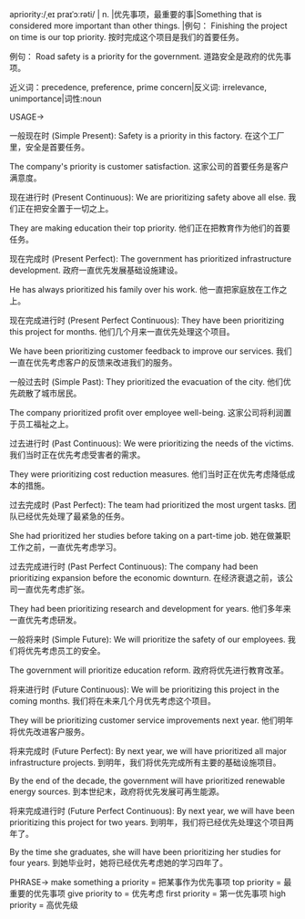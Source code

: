 apriority:/ˌeɪ praɪˈɔːrəti/ | n. |优先事项，最重要的事|Something that is considered more important than other things. |例句：
Finishing the project on time is our top priority.
按时完成这个项目是我们的首要任务。

例句：
Road safety is a priority for the government.
道路安全是政府的优先事项。

近义词：precedence, preference, prime concern|反义词: irrelevance, unimportance|词性:noun


USAGE->

一般现在时 (Simple Present):
Safety is a priority in this factory.
在这个工厂里，安全是首要任务。

The company's priority is customer satisfaction.
这家公司的首要任务是客户满意度。

现在进行时 (Present Continuous):
We are prioritizing safety above all else.
我们正在把安全置于一切之上。

They are making education their top priority.
他们正在把教育作为他们的首要任务。


现在完成时 (Present Perfect):
The government has prioritized infrastructure development.
政府一直优先发展基础设施建设。

He has always prioritized his family over his work.
他一直把家庭放在工作之上。


现在完成进行时 (Present Perfect Continuous):
They have been prioritizing this project for months.
他们几个月来一直优先处理这个项目。

We have been prioritizing customer feedback to improve our services.
我们一直在优先考虑客户的反馈来改进我们的服务。


一般过去时 (Simple Past):
They prioritized the evacuation of the city.
他们优先疏散了城市居民。

The company prioritized profit over employee well-being.
这家公司将利润置于员工福祉之上。


过去进行时 (Past Continuous):
We were prioritizing the needs of the victims.
我们当时正在优先考虑受害者的需求。

They were prioritizing cost reduction measures.
他们当时正在优先考虑降低成本的措施。


过去完成时 (Past Perfect):
The team had prioritized the most urgent tasks.
团队已经优先处理了最紧急的任务。

She had prioritized her studies before taking on a part-time job.
她在做兼职工作之前，一直优先考虑学习。


过去完成进行时 (Past Perfect Continuous):
The company had been prioritizing expansion before the economic downturn.
在经济衰退之前，该公司一直优先考虑扩张。

They had been prioritizing research and development for years.
他们多年来一直优先考虑研发。


一般将来时 (Simple Future):
We will prioritize the safety of our employees.
我们将优先考虑员工的安全。

The government will prioritize education reform.
政府将优先进行教育改革。


将来进行时 (Future Continuous):
We will be prioritizing this project in the coming months.
我们将在未来几个月优先考虑这个项目。

They will be prioritizing customer service improvements next year.
他们明年将优先改进客户服务。


将来完成时 (Future Perfect):
By next year, we will have prioritized all major infrastructure projects.
到明年，我们将优先完成所有主要的基础设施项目。

By the end of the decade, the government will have prioritized renewable energy sources.
到本世纪末，政府将优先发展可再生能源。


将来完成进行时 (Future Perfect Continuous):
By next year, we will have been prioritizing this project for two years.
到明年，我们将已经优先处理这个项目两年了。

By the time she graduates, she will have been prioritizing her studies for four years.
到她毕业时，她将已经优先考虑她的学习四年了。



PHRASE->
make something a priority =  把某事作为优先事项
top priority = 最重要的优先事项
give priority to = 优先考虑
first priority = 第一优先事项
high priority = 高优先级
